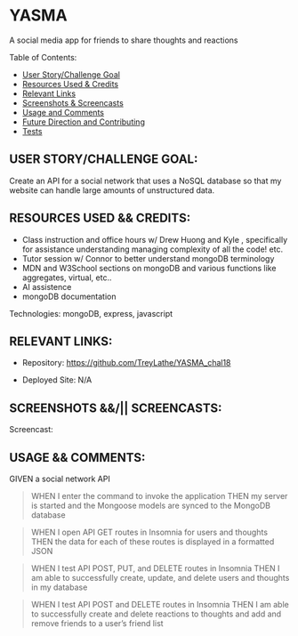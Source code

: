 # YASMA
A social media app for friends to share thoughts and reactions

Table of Contents:
- [User Story/Challenge Goal](#user-storychallenge-goal)
- [Resources Used & Credits](#resources-user--credits)
- [Relevant Links](#relevant-links)
- [Screenshots & Screencasts](#screenshots--screencasts)
- [Usage and Comments](#usage--comments)
- [Future Direction and Contributing](#future-directions-and-contributing)
- [Tests](#tests)

## USER STORY/CHALLENGE GOAL:
Create an API for a social network that uses a NoSQL database
so that my website can handle large amounts of unstructured data.

## RESOURCES USED && CREDITS:
- Class instruction and office hours w/ Drew Huong and Kyle , specifically for assistance understanding managing complexity of all the code! etc. 
- Tutor session w/ Connor to better understand mongoDB terminology
- MDN and W3School sections on mongoDB and various functions like aggregates, virtual, etc..
- AI assistence
- mongoDB documentation 

Technologies: mongoDB, express, javascript


## RELEVANT LINKS:
- Repository: https://github.com/TreyLathe/YASMA_chal18

- Deployed Site:  N/A

## SCREENSHOTS &&/|| SCREENCASTS:
Screencast: 

## USAGE && COMMENTS:
GIVEN a social network API
>WHEN I enter the command to invoke the application
THEN my server is started and the Mongoose models are synced to the MongoDB database

>WHEN I open API GET routes in Insomnia for users and thoughts
THEN the data for each of these routes is displayed in a formatted JSON

>WHEN I test API POST, PUT, and DELETE routes in Insomnia
THEN I am able to successfully create, update, and delete users and thoughts in my database

>WHEN I test API POST and DELETE routes in Insomnia
THEN I am able to successfully create and delete reactions to thoughts and add and remove friends to a user’s friend list



